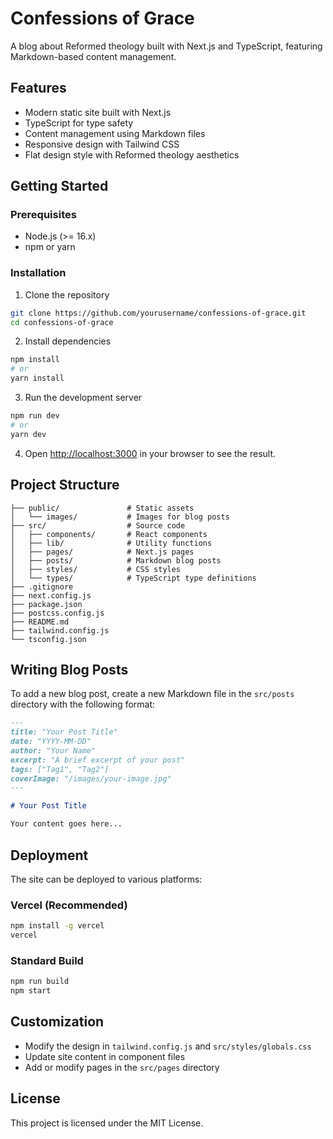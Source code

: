 # Confessions of Grace

A blog about Reformed theology built with Next.js and TypeScript, featuring Markdown-based content management.

## Features

- Modern static site built with Next.js
- TypeScript for type safety
- Content management using Markdown files
- Responsive design with Tailwind CSS
- Flat design style with Reformed theology aesthetics

## Getting Started

### Prerequisites

- Node.js (>= 16.x)
- npm or yarn

### Installation

1. Clone the repository

```bash
git clone https://github.com/yourusername/confessions-of-grace.git
cd confessions-of-grace
```

2. Install dependencies

```bash
npm install
# or
yarn install
```

3. Run the development server

```bash
npm run dev
# or
yarn dev
```

4. Open [http://localhost:3000](http://localhost:3000) in your browser to see the result.

## Project Structure

```
├── public/               # Static assets
│   └── images/           # Images for blog posts
├── src/                  # Source code
│   ├── components/       # React components
│   ├── lib/              # Utility functions
│   ├── pages/            # Next.js pages
│   ├── posts/            # Markdown blog posts
│   ├── styles/           # CSS styles
│   └── types/            # TypeScript type definitions
├── .gitignore
├── next.config.js
├── package.json
├── postcss.config.js
├── README.md
├── tailwind.config.js
└── tsconfig.json
```

## Writing Blog Posts

To add a new blog post, create a new Markdown file in the `src/posts` directory with the following format:

```markdown
---
title: "Your Post Title"
date: "YYYY-MM-DD"
author: "Your Name"
excerpt: "A brief excerpt of your post"
tags: ["Tag1", "Tag2"]
coverImage: "/images/your-image.jpg"
---

# Your Post Title

Your content goes here...
```

## Deployment

The site can be deployed to various platforms:

### Vercel (Recommended)

```bash
npm install -g vercel
vercel
```

### Standard Build

```bash
npm run build
npm start
```

## Customization

- Modify the design in `tailwind.config.js` and `src/styles/globals.css`
- Update site content in component files
- Add or modify pages in the `src/pages` directory

## License

This project is licensed under the MIT License.